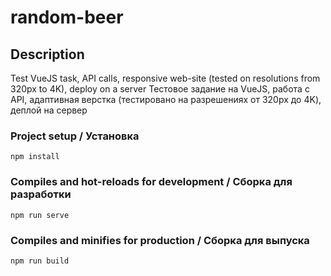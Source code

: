 # random-beer

## Description
Test VueJS task, API calls, responsive web-site (tested on resolutions from 320px to 4K), deploy on a server
Тестовое задание на VueJS, работа с API, адаптивная верстка (тестировано на разрешениях от 320px до 4K), деплой на сервер


### Project setup / Установка
```
npm install
```

### Compiles and hot-reloads for development / Сборка для разработки
```
npm run serve
```

### Compiles and minifies for production / Сборка для выпуска
```
npm run build
```
